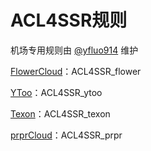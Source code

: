 # ACL4SSR规则

机场专用规则由 [@yfluo914](https://github.com/yfluo914) 维护

[FlowerCloud](https://flower.yt/aff.php?aff=677)：ACL4SSR_flower

[YToo](https://oxycontin.top/aff.php?aff=900)：ACL4SSR_ytoo

[Texon](https://texon.io/portal/aff.php?aff=238)：ACL4SSR_texon

[prprCloud](https://prpr.96110.cn.com/aff.php?aff=8927)：ACL4SSR_prpr
